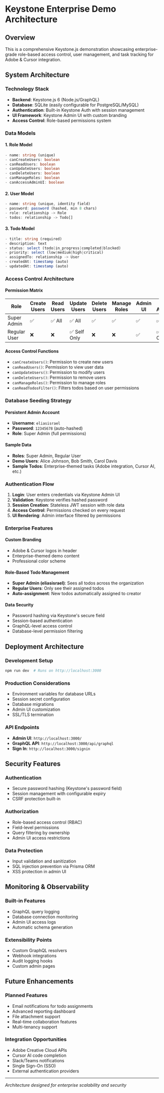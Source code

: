 # Keystone Enterprise Demo Architecture

## Overview
This is a comprehensive Keystone.js demonstration showcasing enterprise-grade role-based access control, user management, and task tracking for Adobe & Cursor integration.

## System Architecture

### Technology Stack
- **Backend**: Keystone.js 6 (Node.js/GraphQL)
- **Database**: SQLite (easily configurable for PostgreSQL/MySQL)
- **Authentication**: Built-in Keystone Auth with session management
- **UI Framework**: Keystone Admin UI with custom branding
- **Access Control**: Role-based permissions system

### Data Models

#### 1. Role Model
```typescript
- name: string (unique)
- canCreateUsers: boolean
- canReadUsers: boolean  
- canUpdateUsers: boolean
- canDeleteUsers: boolean
- canManageRoles: boolean
- canAccessAdminUI: boolean
```

#### 2. User Model
```typescript
- name: string (unique, identity field)
- password: password (hashed, min 8 chars)
- role: relationship -> Role
- todos: relationship -> Todo[]
```

#### 3. Todo Model
```typescript
- title: string (required)
- description: text
- status: select (todo|in_progress|completed|blocked)
- priority: select (low|medium|high|critical)
- assignedTo: relationship -> User
- createdAt: timestamp (auto)
- updatedAt: timestamp (auto)
```

### Access Control Architecture

#### Permission Matrix
| Role | Create Users | Read Users | Update Users | Delete Users | Manage Roles | Admin UI | Todo Access |
|------|-------------|------------|-------------|-------------|-------------|----------|-------------|
| Super Admin | ✅ | ✅ All | ✅ All | ✅ | ✅ | ✅ | ✅ All |
| Regular User | ❌ | ❌ | ✅ Self Only | ❌ | ❌ | ✅ | ✅ Own Only |

#### Access Control Functions
- `canCreateUsers()`: Permission to create new users
- `canReadUsers()`: Permission to view user data
- `canUpdateUsers()`: Permission to modify users
- `canDeleteUsers()`: Permission to remove users
- `canManageRoles()`: Permission to manage roles
- `canReadTodosFilter()`: Filters todos based on user permissions

### Database Seeding Strategy

#### Persistent Admin Account
- **Username**: `eliasisrael`
- **Password**: `12345678` (auto-hashed)
- **Role**: Super Admin (full permissions)

#### Sample Data
- **Roles**: Super Admin, Regular User
- **Demo Users**: Alice Johnson, Bob Smith, Carol Davis
- **Sample Todos**: Enterprise-themed tasks (Adobe integration, Cursor AI, etc.)

### Authentication Flow

1. **Login**: User enters credentials via Keystone Admin UI
2. **Validation**: Keystone verifies hashed password
3. **Session Creation**: Stateless JWT session with role data
4. **Access Control**: Permissions checked on every request
5. **UI Rendering**: Admin interface filtered by permissions

### Enterprise Features

#### Custom Branding
- Adobe & Cursor logos in header
- Enterprise-themed demo content
- Professional color scheme

#### Role-Based Todo Management
- **Super Admin (eliasisrael)**: Sees all todos across the organization
- **Regular Users**: Only see their assigned todos
- **Auto-assignment**: New todos automatically assigned to creator

#### Data Security
- Password hashing via Keystone's secure field
- Session-based authentication
- GraphQL-level access control
- Database-level permission filtering

## Deployment Architecture

### Development Setup
```bash
npm run dev  # Runs on http://localhost:3000
```

### Production Considerations
- Environment variables for database URLs
- Session secret configuration
- Database migrations
- Admin UI customization
- SSL/TLS termination

### API Endpoints
- **Admin UI**: `http://localhost:3000/`
- **GraphQL API**: `http://localhost:3000/api/graphql`
- **Sign In**: `http://localhost:3000/signin`

## Security Features

### Authentication
- Secure password hashing (Keystone's password field)
- Session management with configurable expiry
- CSRF protection built-in

### Authorization  
- Role-based access control (RBAC)
- Field-level permissions
- Query filtering by ownership
- Admin UI access restrictions

### Data Protection
- Input validation and sanitization
- SQL injection prevention via Prisma ORM
- XSS protection in admin UI

## Monitoring & Observability

### Built-in Features
- GraphQL query logging
- Database connection monitoring
- Admin UI access logs
- Automatic schema generation

### Extensibility Points
- Custom GraphQL resolvers
- Webhook integrations  
- Audit logging hooks
- Custom admin pages

## Future Enhancements

### Planned Features
- Email notifications for todo assignments
- Advanced reporting dashboard
- File attachment support
- Real-time collaboration features
- Multi-tenancy support

### Integration Opportunities
- Adobe Creative Cloud APIs
- Cursor AI code completion
- Slack/Teams notifications
- Single Sign-On (SSO)
- External authentication providers

---

*Architecture designed for enterprise scalability and security*
